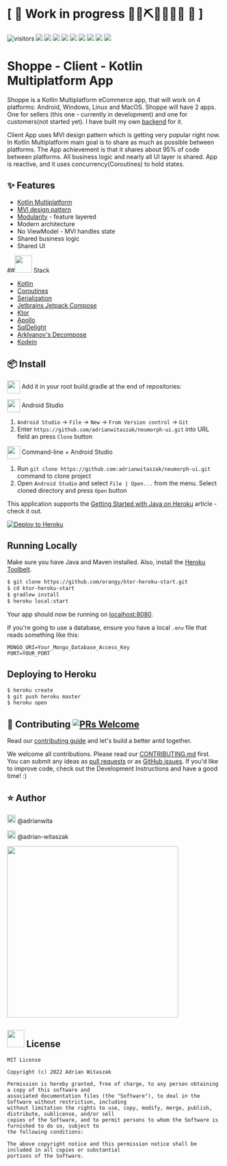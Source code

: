 # \[ 🚧 Work in progress 👷‍♀️⛏👷🔧️👷🔧 🚧 \]

![visitors](https://visitor-badge.laobi.icu/badge?page_id=shoppe)
![](https://img.shields.io/github/stars/adrianwitaszak/shopee-kmm)
![](https://img.shields.io/github/forks/adrianwitaszak/shopee-kmm)
![](https://img.shields.io/github/watchers/adrianwitaszak/shopee-kmm)
![](https://img.shields.io/github/commit-activity/m/adrianwitaszak/shopee-kmm)
![](https://img.shields.io/github/last-commit/adrianwitaszak/shopee-kmm)
![](https://img.shields.io/github/repo-size/adrianwitaszak/shopee-kmm)
![](https://img.shields.io/tokei/lines/github/adrianwitaszak/shopee-kmm)
![](https://img.shields.io/github/languages/count/adrianwitaszak/shopee-kmm)
![](https://img.shields.io/github/languages/top/adrianwitaszak/shopee-kmm)

# Shoppe - Client - Kotlin Multiplatform App

Shoppe is a Kotlin Multiplatform eCommerce app, that will work on 4 platforms: Android, Windows, Linux and MacOS. Shoppe
will
have 2 apps. One for sellers (this one - currently in development) and one for customers(not started yet). I have built
my own
[backend](https://github.com/adrianwitaszak/shoppe-backend) for it.

Client App uses MVI design pattern which is getting very popular right now.
In Kotlin Multiplatform main goal is to share as much as possible between platforms.
The App achievement is that it shares about 95% of code between platforms. All business logic and nearly all UI layer
is shared. App is reactive, and it uses concurrency(Coroutines) to hold states.

✨ Features
---

- [Kotlin Multiplatform](https://kotlinlang.org/lp/mobile/)
- [MVI design pattern](https://abhiappmobiledeveloper.medium.com/android-mvi-reactive-architecture-pattern-74e5f1300a87)
- [Modularity](https://proandroiddev.com/modularization-of-android-applications-in-2021-a79a590d5e5b) - feature layered
- Modern architecture
- No ViewModel - MVI handles state
- Shared business logic
- Shared UI

##<img src="https://img.icons8.com/ios/50/000000/stack.png" width="40"/>  Stack

- [Kotlin](https://kotlinlang.org/)
- [Coroutines](https://kotlinlang.org/docs/coroutines-overview.html)
- [Serialization](https://kotlinlang.org/docs/serialization.html)
- [Jetbrains Jetpack Compose](https://www.jetbrains.com/lp/compose-mpp/)
- [Ktor](https://ktor.io/)
- [Apollo](https://www.apollographql.com/docs/kotlin/)
- [SqlDelight](https://github.com/cashapp/sqldelight)
- [ArkIvanov's Decompose](https://arkivanov.github.io/Decompose/)
- [Kodein](https://github.com/Kodein-Framework/Kodein-DI)

📦 Install
---

 <img width="30" align="center" src="https://slackmojis.com/emojis/28070-gradle-elephant/download"> Add it in your root build.gradle at the end of repositories:

 <img width="30" align="center" src="https://slackmojis.com/emojis/4696-android_studio/download"> Android Studio

1. `Android Studio` -> `File` -> `New` -> `From Version control` -> `Git`
2. Enter `https://github.com/adrianwitaszak/neumorph-ui.git` into URL field an press `Clone` button

 <img width="30" align="center" src="https://slackmojis.com/emojis/1263-terminal/download"> Command-line + Android Studio

1. Run `git clone https://github.com:adrianwitaszak/neumorph-ui.git` command to clone project
2. Open `Android Studio` and select `File | Open...` from the menu. Select cloned directory and press `Open` button

This application supports
the [Getting Started with Java on Heroku](https://devcenter.heroku.com/articles/getting-started-with-java) article -
check it out.

[![Deploy to Heroku](https://www.herokucdn.com/deploy/button.png)](https://heroku.com/deploy)

## Running Locally

Make sure you have Java and Maven installed. Also, install the [Heroku Toolbelt](https://toolbelt.heroku.com/).

```sh
$ git clone https://github.com/orangy/ktor-heroku-start.git
$ cd ktor-heroku-start
$ gradlew install
$ heroku local:start
```

Your app should now be running on [localhost:8080](http://localhost:8080/).

If you're going to use a database, ensure you have a local `.env` file that reads something like this:

```
MONGO_URI=Your_Mongo_Database_Access_Key
PORT=YOUR_PORT

```

## Deploying to Heroku

```sh
$ heroku create
$ git push heroku master
$ heroku open
```

## 🤝 Contributing [![PRs Welcome](https://img.shields.io/badge/PRs-welcome-brightgreen.svg?style=flat-square)](http://makeapullrequest.com)

Read our [contributing guide](doc/CONTRIBUTING.md) and let's build a better antd together.

We welcome all contributions. Please read our [CONTRIBUTING.md](doc/CONTRIBUTING.md) first. You can submit any ideas
as [pull requests](https://github.com/adrianwitaszak/neumorph-ui/pulls) or
as [GitHub issues](https://github.com/adrianwitaszak/neumorph-ui/issues). If you'd like to improve code, check out the
Development Instructions and have a good time! :)

## ⭐ Author

[<img width="20" src="https://emojis.slackmojis.com/emojis/images/1643514782/7926/twitter.png?1643514782">](https://twitter.com/adrianwita)
@adrianwita

[<img width="20" src="https://emojis.slackmojis.com/emojis/images/1643514111/711/linkedin.png?1643514111">](https://twitter.com/adrianwita)
@adrian-witaszak

[<img width="400" src="https://helloimjessa.files.wordpress.com/2021/06/bmc-button.png">](https://www.buymeacoffee.com/adrianwitay)

## <img width="40" src="https://emojis.slackmojis.com/emojis/images/1643517461/34922/read-the-rules.gif?1643517461"> License

```
MIT License

Copyright (c) 2022 Adrian Witaszak

Permission is hereby granted, free of charge, to any person obtaining a copy of this software and
associated documentation files (the "Software"), to deal in the Software without restriction, including
without limitation the rights to use, copy, modify, merge, publish, distribute, sublicense, and/or sell
copies of the Software, and to permit persons to whom the Software is furnished to do so, subject to
the following conditions:

The above copyright notice and this permission notice shall be included in all copies or substantial
portions of the Software.

